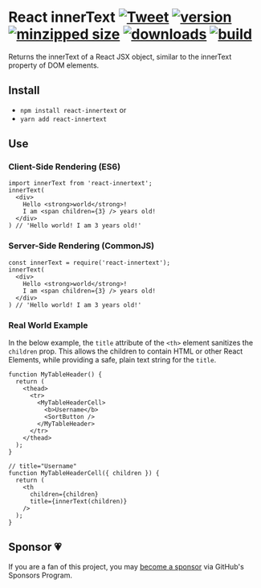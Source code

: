 # React innerText [![Tweet](https://img.shields.io/twitter/url/http/shields.io.svg?style=social)](https://twitter.com/intent/tweet?text=You%20can%20access%20the%20innerText%20of%20React%20components%20as%20if%20they%20were%20DOM%20nodes%20by%20using%20the%20react-innertext%20package.&url=https://github.com/CharlesStover/react-innertext&via=CharlesStover&hashtags=react,reactjs,javascript,webdev,webdeveloper,webdevelopment) [![version](https://img.shields.io/npm/v/react-innertext.svg)](https://www.npmjs.com/package/react-innertext) [![minzipped size](https://img.shields.io/bundlephobia/minzip/react-innertext.svg)](https://www.npmjs.com/package/react-innertext) [![downloads](https://img.shields.io/npm/dt/react-innertext.svg)](https://www.npmjs.com/package/react-innertext) [![build](https://travis-ci.com/CharlesStover/react-innertext.svg)](https://travis-ci.com/CharlesStover/react-innertext/)

Returns the innerText of a React JSX object, similar to the innerText property
of DOM elements.

## Install

* `npm install react-innertext` or
* `yarn add react-innertext`

## Use

### Client-Side Rendering (ES6)

```JS
import innerText from 'react-innertext';
innerText(
  <div>
    Hello <strong>world</strong>!
    I am <span children={3} /> years old!
  </div>
) // 'Hello world! I am 3 years old!'
```

### Server-Side Rendering (CommonJS)

```JS
const innerText = require('react-innertext');
innerText(
  <div>
    Hello <strong>world</strong>!
    I am <span children={3} /> years old!
  </div>
) // 'Hello world! I am 3 years old!'
```

### Real World Example

In the below example, the `title` attribute of the `<th>` element sanitizes the
`children` prop. This allows the children to contain HTML or other React
Elements, while providing a safe, plain text string for the `title`.

```JS
function MyTableHeader() {
  return (
    <thead>
      <tr>
        <MyTableHeaderCell>
          <b>Username</b>
          <SortButton />
        </MyTableHeader>
      </tr>
    </thead>
  );
}

// title="Username"
function MyTableHeaderCell({ children }) {
  return (
    <th
      children={children}
      title={innerText(children)}
    />
  );
}
```

## Sponsor 💗

If you are a fan of this project, you may
[become a sponsor](https://github.com/sponsors/CharlesStover)
via GitHub's Sponsors Program.
